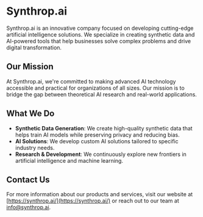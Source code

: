 # Synthrop.ai

Synthrop.ai is an innovative company focused on developing cutting-edge artificial intelligence solutions. We specialize in creating synthetic data and AI-powered tools that help businesses solve complex problems and drive digital transformation.

## Our Mission

At Synthrop.ai, we're committed to making advanced AI technology accessible and practical for organizations of all sizes. Our mission is to bridge the gap between theoretical AI research and real-world applications.

## What We Do

- **Synthetic Data Generation**: We create high-quality synthetic data that helps train AI models while preserving privacy and reducing bias.
- **AI Solutions**: We develop custom AI solutions tailored to specific industry needs.
- **Research & Development**: We continuously explore new frontiers in artificial intelligence and machine learning.

## Contact Us

For more information about our products and services, visit our website at [https://synthrop.ai/](https://synthrop.ai/) or reach out to our team at info@synthrop.ai.